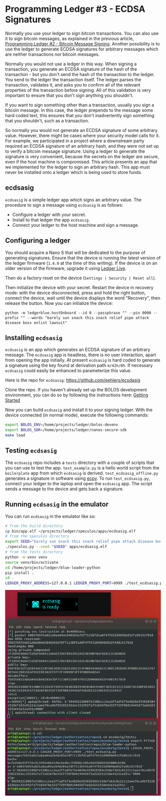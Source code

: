 
# Programming Ledger #3 - ECDSA Signatures

Normally you use your ledger to sign bitcoin transactions.  You can also use it to sign bitcoin messages, as explained in the previous article, [Programming Ledger #2 - Bitcoin Message Signing](./ledger.01.message.md).  Another possibility is to use the ledger to generate ECDSA signatures for arbitrary messages which are neither transactions nor bitcoin messages.

Normally you would not use a ledger in this way.  When signing a transaction, you generate an ECDSA signature of the hash of the transaction - but you don't send the hash of the transaction to the ledger.  You send to the ledger the transaction itself.  The ledger parses the transaction, validates it, and asks you to confirm all of the relevant properties of the transaction before signing.  All of this validation is very important to ensure that you don't sign anything you shouldn't.

If you want to sign something other than a transaction, usually you sign a bitcoin message.  In this case, the ledger prepends to the message some hard coded text, this ensures that you don't inadvertently sign something that you shouldn't, such as a transaction.

So normally you would not generate an ECDSA signature of some arbitrary value.  However, there might be cases where your security model calls for it.  For example, we participated in a project where a downstream party required an ECDSA signature of an arbitrary hash, and they were not set up to verify a bitcoin message signature.  Using a ledger to generate the signature is very convenient, because the secrets on the ledger are secure, even if the host machine is compromised.  This article presents an app that we implemented for the ledger to sign an arbitrary hash.  This app must never be installed onto a ledger which is being used to store funds.

## ecdsasig

`ecdsasig` is a simple ledger app which signs an arbitrary value.  The procedure to sign a message using `ecdsasig` is as follows:

- Configure a ledger with your secret.
- Install to that ledger the app `ecdsasig`.
- Connect your ledger to the host machine and sign a message.

## Configuring a ledger

You should acquire a Nano S that will be dedicated to the purpose of generating signatures.  Ensure that the device is running the latest version of the ledger firmware (`1.6.0` at the time of this writing).  If the device is on an older version of the firmware, upgrade it using [Ledger Live](https://support.ledger.com/hc/en-us/articles/360006395553).

Then do a factory reset on the device (`Settings | Security | Reset all`).

Then initialize the device with your secret.  Restart the device in recovery mode: with the device disconnected, press and hold the right button, connect the device, wait until the device displays the word "Recovery", then release the button.  Now you can initialize the device:

    python -m ledgerblue.hostOnboard --id 0 --passphrase "" --pin 0000 --prefix "" --words "barely sun snack this snack relief pipe attack disease boss enlist lawsuit"

## Installing `ecdsasig`

`ecdsasig` is an app which generates an ECDSA signature of an arbitrary message.  The `ecdsasig` app is headless, there is no user interaction, apart from opening the app initially.  At present `ecdsasig` is hard coded to generate a signature using the key found at derivation path `m/42h/0h`.  If necessary `ecdsasig` could easily be enhanced to parameterize this value.

Here is the repo for `ecdsasig`: <https://github.com/eehlers/ecsdasig>

Clone the repo.  If you haven't already set up the BOLOS development environment, you can do so by following the instructions here: [Getting Started](https://ledger.readthedocs.io/en/latest/userspace/getting_started.html)

Now you can build `ecdsasig` and install it to your signing ledger.  With the device connected (in normal mode), execute the following commands:

```bash
export BOLOS_ENV=/home/projects/ledger/bolos-devenv
export BOLOS_SDK=/home/projects/ledger/nanos-secure-sdk
make load
```

## Testing `ecdsasig`

The `ecdsasig` repo includes a `tests` directory with a couple of scripts that you can use to test the app.  `test_example.py` is a hello world script from the `boilerplate` app from which `ecdsasig` is derived.  `test_ecdsasig_offline.py` generates a signature in software using [ecpy](https://github.com/cslashm/ECPy).  To run `test_ecdsasig.py`, connect your ledger to the laptop and open the `ecdsasig` app.  The script sends a message to the device and gets back a signature.

## Running `ecdsasig` in the emulator

You can run `ecdsasig` in the emulator like so:
```bash
# from the build directory
cp bin/app.elf ~/projects/ledger/speculos/apps/ecdsasig.elf
# from the speculos directory
export SEED="barely sun snack this snack relief pipe attack disease boss enlist lawsuit"
./speculos.py --seed "$SEED" apps/ecdsasig.elf
# from the tests directory
python -m venv venv
source venv/bin/activate
cd /home/projects/ledger/blue-loader-python
pip install .
cd -
LEDGER_PROXY_ADDRESS=127.0.0.1 LEDGER_PROXY_PORT=9999 ./test_ecdsasig.py
```
![ecdsa](img/screenshot.02.ecdsa.png "ecdsa")

